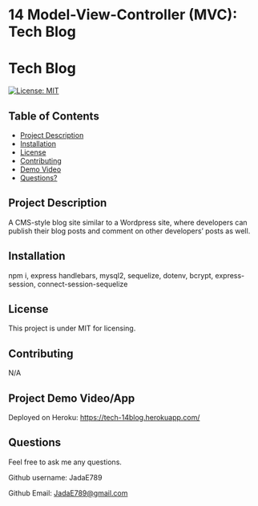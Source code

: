 # 14 Model-View-Controller (MVC): Tech Blog

# Tech Blog

  [![License: MIT](https://img.shields.io/badge/License-MIT-yellow.svg)](https://opensource.org/licenses/MIT)

  ## Table of Contents

  * [Project Description](#project-description)
  * [Installation](#installation)
  * [License](#license)
  * [Contributing](#contributing)
  * [Demo Video](#Project-Demo-Video)
  * [Questions?](#questions)
  
  ## Project Description
  
  A CMS-style blog site similar to a Wordpress site, where developers can publish their blog posts and comment on other developers’ posts as well.
  
  ## Installation
  
  npm i, express handlebars, mysql2, sequelize, dotenv, bcrypt, express-session, connect-session-sequelize
  
  ## License
  
  This project is under MIT for licensing.
  
  ## Contributing
  
  N/A
  
  ## Project Demo Video/App
  
  Deployed on Heroku: https://tech-14blog.herokuapp.com/
  
  ## Questions
  
  Feel free to ask me any questions.
  
  Github username: JadaE789
  
  Github Email: <JadaE789@gmail.com>